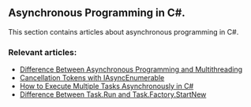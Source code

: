 ## Asynchronous Programming in C#.

This section contains articles about asynchronous programming in C#.

### Relevant articles:

- [Difference Between Asynchronous Programming and Multithreading](https://code-maze.com/csharp-async-vs-multi-threading/)
- [Cancellation Tokens with IAsyncEnumerable](https://code-maze.com/csharp-cancellation-tokens-with-iasyncenumerable/)
- [How to Execute Multiple Tasks Asynchronously in C#](https://code-maze.com/csharp-execute-multiple-tasks-asynchronously/)
- [Difference Between Task.Run and Task.Factory.StartNew](https://code-maze.com/csharp-task-run-vs-task-factory-startnew/)
